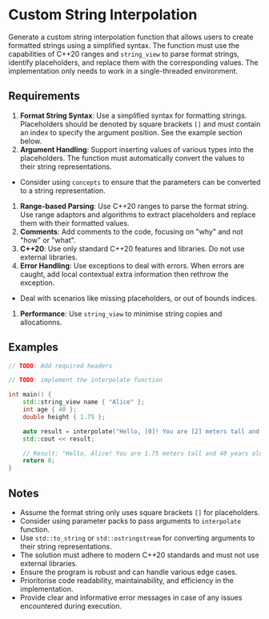 # Custom String Interpolation

Generate a custom string interpolation function that allows users to create formatted strings using a simplified syntax. The function must use the capabilities of C++20 ranges and `string_view` to parse format strings, identify placeholders, and replace them with the corresponding values. The implementation only needs to work in a single-threaded environment.

## Requirements

1. **Format String Syntax**: Use a simplified syntax for formatting strings. Placeholders should be denoted by square brackets `[]` and must contain an index to specify the argument position. See the example section below.
1. **Argument Handling**: Support inserting values of various types into the placeholders. The function must automatically convert the values to their string representations.
 * Consider using `concepts` to ensure that the parameters can be converted to a string representation.
1. **Range-based Parsing**: Use C++20 ranges to parse the format string. Use range adaptors and algorithms to extract placeholders and replace them with their formatted values.
1. **Comments**: Add comments to the code, focusing on "why" and not "how" or "what".
1. **C++20**: Use only standard C++20 features and libraries. Do not use external libraries.
1. **Error Handling**: Use exceptions to deal with errors. When errors are caught, add local contextual extra information then rethrow the exception.
 * Deal with scenarios like missing placeholders, or out of bounds indices.
1. **Performance**: Use `string_view` to minimise string copies and allocationns.

## Examples

```cpp
// TODO: Add required headers

// TODO: implement the interpolate function

int main() {
    std::string_view name { "Alice" };
    int age { 40 };
    double height { 1.75 };

    auto result = interpolate("Hello, [0]! You are [2] meters tall and [1] years old");
    std::cout << result;

    // Result: "Hello, Alice! You are 1.75 meters tall and 40 years old"
    return 0;
}
```

## Notes

* Assume the format string only uses square brackets `[]` for placeholders.
* Consider using parameter packs to pass arguments to `interpolate` function.
* Use `std::to_string` or `std::ostringstream` for converting arguments to their string representations.
* The solution must adhere to modern C++20 standards and must not use external libraries.
* Ensure the program is robust and can handle various edge cases.
* Prioritorise code readability, maintainability, and efficiency in the implementation.
* Provide clear and informative error messages in case of any issues encountered during execution.

